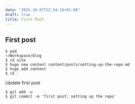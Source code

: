 ```yaml
---
date: "2025-10-07T22:54:16+01:00"
draft: true
title: First Post
---
```


## First post 

```console
$ pwd
~/Workspace/blog
$ cd site
$ hugo new content content/posts/setting-up-the-repo.md
$ hugo add content
$ cd -
```

Update first post

```
$ git add -u
$ git commit -m 'first post: setting up the repo'
```
